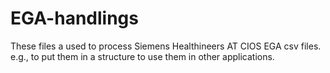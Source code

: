 # EGA-handlings
These files a used to process Siemens Healthineers AT CIOS EGA csv files. e.g., to put them in a structure to use them in other applications.
